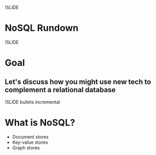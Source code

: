 !SLIDE

# NoSQL Rundown

!SLIDE
# Goal
## Let's discuss how you might use new tech to complement a relational database

!SLIDE bullets incremental
# What is NoSQL? #

* Document stores
* Key-value stores
* Graph stores
